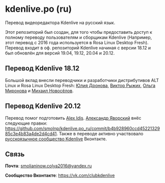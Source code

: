 # kdenlive.po (ru)
Перевод видеоредактора Kdenlive на русский язык.

Этот репозиторий был создан, для того чтобы предоставить доступ к полному переводу пользователям и сборщикам Kdenlive (Например, этот перевод с 2016 года используется в Rosa Linux Desktop Fresh). Перевод входит в оф. репозиторий Kdenlive начиная с версии 18.12 и был обновлён для версий 19.04, 19.12, 20.04 и 20.12.

## Перевод Kdenlive 18.12
 Большой вклад внесли переводчики и разработчики дистрибутивов ALT Linux и Rosa Linux Desktop Fresh: [Юлия Дронова](juliette.tux@gmail.com), [Виктор Рыжих](victorr2007@yandex.ru), [Ольга Миронова](omiro@basealt.ru) и [Михаил Новосёлов](m.novosyolov@rosalinux.ru).

## Перевод Kdenlive 20.12
Перевод помог подготовить [Alex Idis](https://vk.com/apichev1a). [Александр Яворский](kekcuha@gmail.com) внёс следующие правки: https://github.com/smolnp/kdenlive.po_ru/commit/b4b928960ccd4522132985c3e4b83a4de2d4cd41. Также в переводе активно участвовало [русскоязычное сообщество Kdenlive](https://vk.com/clubkdenlive) Вконтакте.


## Связь
**Почта**: smolianinow.colya2016@yandex.ru

**Сообщество Вконтакте**: https://vk.com/clubkdenlive
